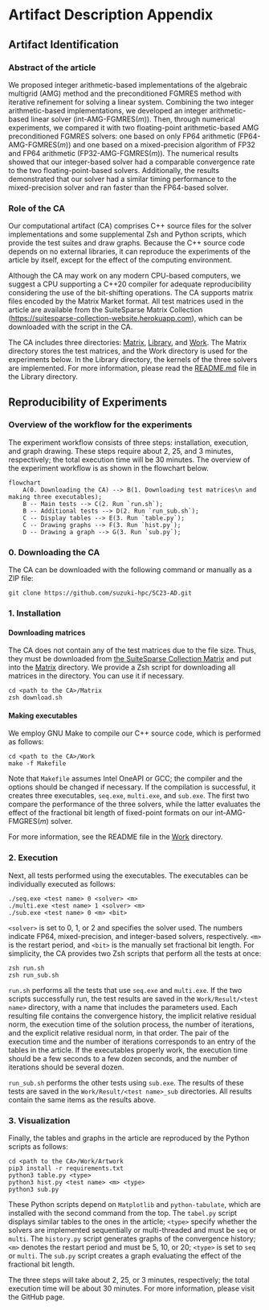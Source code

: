# Artifact Description Appendix

## Artifact Identification

### Abstract of the article

We proposed integer arithmetic-based implementations of the algebraic multigrid (AMG) method and the preconditioned FGMRES method with iterative refinement for solving a linear system. Combining the two integer arithmetic-based implementations, we developed an integer arithmetic-based linear solver (int-AMG-FGMRES($m$)). Then, through numerical experiments, we compared it with two floating-point arithmetic-based AMG preconditioned FGMRES solvers: one based on only FP64 arithmetic (FP64-AMG-FGMRES($m$)) and one based on a mixed-precision algorithm of FP32 and FP64 arithmetic (FP32-AMG-FGMRES($m$)). The numerical results showed that our integer-based solver had a comparable convergence rate to the two floating-point-based solvers. Additionally, the results demonstrated that our solver had a similar timing performance to the mixed-precision solver and ran faster than the FP64-based solver.

### Role of the CA

Our computational artifact (CA) comprises C++ source files for the
solver implementations and some supplemental Zsh and Python scripts,
which provide the test suites and draw graphs. Because the C++ source
code depends on no external libraries, it can reproduce the experiments
of the article by itself, except for the effect of the computing
environment.

Although the CA may work on any modern CPU-based computers, we suggest a
CPU supporting a C++20 compiler for adequate reproducibility considering
the use of the bit-shifting operations. The CA supports matrix files
encoded by the Matrix Market format. All test matrices used in the
article are available from the SuiteSparse Matrix Collection
(https://suitesparse-collection-website.herokuapp.com), which can be downloaded with the script in the CA.

The CA includes three directories: [Matrix](Matrix), [Library](Library), and [Work](work). The Matrix directory stores the test matrices, and the Work directory is used for the experiments below. In the Library directory, the kernels of the three solvers are implemented. For more information, please read the [README.md](README.md) file in the Library directory.

## Reproducibility of Experiments

### Overview of the workflow for the experiments

The experiment workflow consists of three steps: installation, execution, and graph drawing. These steps require about 2, 25, and 3 minutes, respectively; the total execution time will be 30 minutes. The overview of the experiment workflow is as shown in the flowchart below.

```mermaid
flowchart
	A(0. Downloading the CA) --> B(1. Downloading test matrices\n and making three executables);
	B -- Main tests --> C(2. Run `run.sh`);
	B -- Additional tests --> D(2. Run `run_sub.sh`);
	C -- Display tables --> E(3. Run `table.py`);
	C -- Drawing graphs --> F(3. Run `hist.py`);
	D -- Drawing a graph --> G(3. Run `sub.py`);
```

### 0. Downloading the CA

The CA can be downloaded with the following command or manually as a ZIP file:

```shell
git clone https://github.com/suzuki-hpc/SC23-AD.git
```

### 1. Installation

#### Downloading matrices

The CA does not contain any of the test matrices due to the file size. Thus, they must be downloaded from [the SuiteSparse Collection Matrix](https://suitesparse-collection-website.herokuapp.com) and put into the [Matrix](Matrix) directory. We provide a Zsh script for downloading all matrices in the directory. You can use it if necessary.

```shell
cd <path to the CA>/Matrix
zsh download.sh
```

#### Making executables

We employ GNU Make to compile our C++ source code, which is performed as follows:

```shell
cd <path to the CA>/Work
make -f Makefile
```

Note that `Makefile` assumes Intel OneAPI or GCC; the compiler and the options should be changed if necessary. If the compilation is successful, it creates three executables, `seq.exe`, `multi.exe`, and `sub.exe`. The first two compare the performance of the three solvers, while the latter evaluates the effect of the fractional
bit length of fixed-point formats on our int-AMG-FMGRES($m$) solver.

For more information, see the README file in the [Work](Work) directory.

### 2. Execution

Next, all tests performed using the executables. The executables can be
individually executed as follows:

```shell
./seq.exe <test name> 0 <solver> <m>
./multi.exe <test name> 1 <solver> <m>
./sub.exe <test name> 0 <m> <bit>
```

`<solver>` is set to 0, 1, or 2 and specifies the solver used. The numbers indicate FP64, mixed-precision, and integer-based solvers, respectively. `<m>` is the restart period, and `<bit>` is the manually set fractional bit length. For simplicity, the CA provides two Zsh scripts that perform all the tests at once:

```shell
zsh run.sh
zsh run_sub.sh
```

`run.sh` performs all the tests that use `seq.exe` and `multi.exe`. If the two
scripts successfully run, the test results are saved in the `Work/Result/<test name>` directory, with a name that includes the parameters used. Each resulting file contains the convergence history, the implicit relative residual norm, the execution time of the solution process, the number of iterations, and the explicit relative residual
norm, in that order. The pair of the execution time and the number of iterations corresponds to an entry of the tables in the article. If the executables properly work, the execution time should be a few seconds to a few dozen seconds, and the number of iterations should be several dozen.

`run_sub.sh` performs the other tests using `sub.exe`. The results of these tests are saved in the `Work/Result/<test name>_sub` directories. All results contain the same items as the results above.

### 3. Visualization

Finally, the tables and graphs in the article are reproduced by the Python scripts as follows:

```shell
cd <path to the CA>/Work/Artwork
pip3 install -r requirements.txt
python3 table.py <type>
python3 hist.py <test name> <m> <type>
python3 sub.py
```

These Python scripts depend on `Matplotlib` and `python-tabulate`, which
are installed with the second command from the top. The `tabel.py` script displays similar tables to the ones in the article; `<type>` specify whether the solvers are implemented sequentially or multi-threaded and must be `seq` or `multi`. The `history.py` script generates graphs of the convergence history; `<m>` denotes the restart period and must be 5, 10, or 20; `<type>` is set to `seq` or `multi`. The `sub.py` script creates a graph evaluating the effect of the
fractional bit length.

The three steps will take about 2, 25, or 3 minutes, respectively; the total execution time will be about 30 minutes. For more information, please visit the GitHub page.
